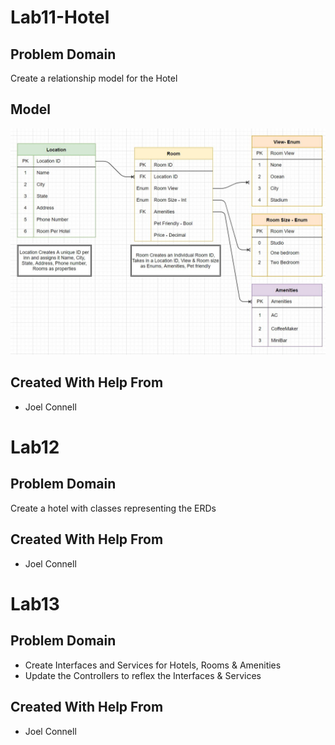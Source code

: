 # Lab11-Hotel

## Problem Domain
Create a relationship model for the Hotel

## Model
![domain-model](./Images/Lab11.JPG)


## Created With Help From
- Joel Connell


# Lab12

## Problem Domain
Create a hotel with classes representing the ERDs


## Created With Help From
- Joel Connell

# Lab13

## Problem Domain
- Create Interfaces and Services for Hotels, Rooms & Amenities
- Update the Controllers to reflex the Interfaces & Services

## Created With Help From
- Joel Connell